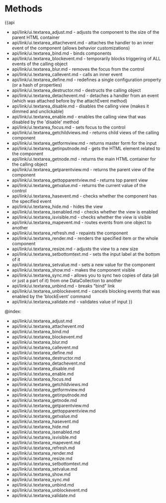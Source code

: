 Methods
=======

{{api
- api/link/ui.textarea_adjust.md - adjusts the component to the size of the parent HTML container
- api/link/ui.textarea_attachevent.md - attaches the handler to an inner event of the component (allows behavior customizations)
- api/link/ui.textarea_bind.md - binds components
- api/link/ui.textarea_blockevent.md - temporarily blocks triggering of ALL events of the calling object
- api/link/ui.textarea_blur.md - removes the focus from the control
- api/link/ui.textarea_callevent.md - calls an inner event
- api/link/ui.textarea_define.md - redefines a single configuration property (or a hash of properties)
- api/link/ui.textarea_destructor.md - destructs the calling object
- api/link/ui.textarea_detachevent.md - detaches a handler from an event (which was attached before by the attachEvent method)
- api/link/ui.textarea_disable.md - disables the calling view (makes it dimmed and unclickable)
- api/link/ui.textarea_enable.md - enables the calling view that was disabled by the 'disable' method
- api/link/ui.textarea_focus.md - sets focus to the control
- api/link/ui.textarea_getchildviews.md - returns child views of the calling component
- api/link/ui.textarea_getformview.md - returns master form for the input
- api/link/ui.textarea_getinputnode.md - gets the HTML element related to the component
- api/link/ui.textarea_getnode.md - returns the main HTML container for the calling object
- api/link/ui.textarea_getparentview.md - returns the parent view of the component
- api/link/ui.textarea_gettopparentview.md - returns top parent view
- api/link/ui.textarea_getvalue.md - returns the current value of the control
- api/link/ui.textarea_hasevent.md - checks whether the component has the specified event
- api/link/ui.textarea_hide.md - hides the view
- api/link/ui.textarea_isenabled.md - checks whether the view is enabled
- api/link/ui.textarea_isvisible.md - checks whether the view is visible
- api/link/ui.textarea_mapevent.md - routes events from one object to another
- api/link/ui.textarea_refresh.md - repaints the component
- api/link/ui.textarea_render.md - renders the specified item or the whole component
- api/link/ui.textarea_resize.md - adjusts the view to a new size
- api/link/ui.textarea_setbottomtext.md - sets the input label at the bottom of it
- api/link/ui.textarea_setvalue.md - sets a new value for the component
- api/link/ui.textarea_show.md - makes the component visible
- api/link/ui.textarea_sync.md - allows you to sync two copies of data (all or just a part of it) from one DataCollection to another
- api/link/ui.textarea_unbind.md - breaks "bind" link
- api/link/ui.textarea_unblockevent.md - cancels blocking events that was enabled by the 'blockEvent' command
- api/link/ui.textarea_validate.md - validates value of input
}}

@index:
- api/link/ui.textarea_adjust.md
- api/link/ui.textarea_attachevent.md
- api/link/ui.textarea_bind.md
- api/link/ui.textarea_blockevent.md
- api/link/ui.textarea_blur.md
- api/link/ui.textarea_callevent.md
- api/link/ui.textarea_define.md
- api/link/ui.textarea_destructor.md
- api/link/ui.textarea_detachevent.md
- api/link/ui.textarea_disable.md
- api/link/ui.textarea_enable.md
- api/link/ui.textarea_focus.md
- api/link/ui.textarea_getchildviews.md
- api/link/ui.textarea_getformview.md
- api/link/ui.textarea_getinputnode.md
- api/link/ui.textarea_getnode.md
- api/link/ui.textarea_getparentview.md
- api/link/ui.textarea_gettopparentview.md
- api/link/ui.textarea_getvalue.md
- api/link/ui.textarea_hasevent.md
- api/link/ui.textarea_hide.md
- api/link/ui.textarea_isenabled.md
- api/link/ui.textarea_isvisible.md
- api/link/ui.textarea_mapevent.md
- api/link/ui.textarea_refresh.md
- api/link/ui.textarea_render.md
- api/link/ui.textarea_resize.md
- api/link/ui.textarea_setbottomtext.md
- api/link/ui.textarea_setvalue.md
- api/link/ui.textarea_show.md
- api/link/ui.textarea_sync.md
- api/link/ui.textarea_unbind.md
- api/link/ui.textarea_unblockevent.md
- api/link/ui.textarea_validate.md


